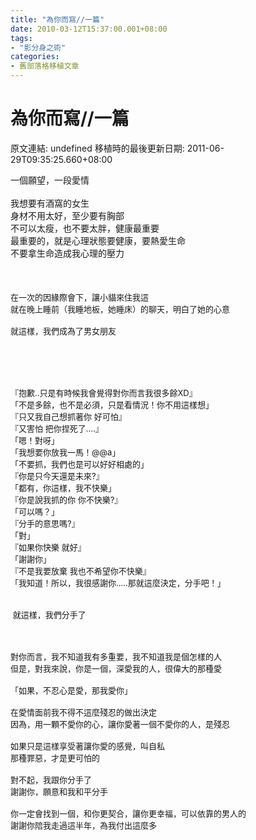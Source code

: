 ```yaml
---
title: "為你而寫//一篇"
date: 2010-03-12T15:37:00.001+08:00
tags: 
- "影分身之術"
categories:
- 舊部落格移植文章
---
```


# 為你而寫//一篇

原文連結: undefined
移植時的最後更新日期: 2011-06-29T09:35:25.660+08:00

一個願望，一段愛情<br /><br />我想要有酒窩的女生<br />身材不用太好，至少要有胸部<br />不可以太瘦，也不要太胖，健康最重要<br />最重要的，就是心理狀態要健康，要熱愛生命<br />不要拿生命造成我心理的壓力<br /><br /><a name='more'></a><br /><br /><span style="font-size: 13px;">在一次的</span><span style="border-collapse: collapse; font-size: 17px; line-height: normal; white-space: pre;"><span style="font-size: 13px;">因緣際會</span></span><span style="font-size: 13px;">下，讓小貓來住我這<br />就在晚上睡前（我睡地板，她睡床）的聊天，明白了她的心意<br /><br />就這樣，我們成為了男女朋友<br /><br /><br /><br /><br /><br />『抱歉..只是有時候我會覺得對你而言我很多餘XD』<br />「不是多餘，也不是必須，只是看情況！你不用這樣想」<br />『只又我自己想抓著你 好可怕』<br />『又害怕 把你捏死了....』<br />「嗯！對呀」<br />「我想要你放我一馬！@@a」<br />「不要抓，我們也是可以好好相處的」<br />『你是只今天還是未來?』<br />「都有，你這樣，我不快樂」<br />『你是說我抓的你 你不快樂?』<br />「可以嗎？」<br />『分手的意思嗎?』<br />「對」<br />『如果你快樂 就好』<br />「謝謝你」<br />『不是我要放棄 我也不希望你不快樂』<br />「我知道！所以，我很感謝你.....那就這麼決定，分手吧！」<br /><br /><br />&nbsp;就這樣，我們分手了<br /><br /><br /><br />對你而言，我不知道我有多重要，我不知道我是個怎樣的人<br />但是，對我來說，你是一個，深愛我的人，很偉大的那種愛<br /><br />「如果，不忍心是愛，那我愛你」<br /><br />在愛情面前我不得不這麼殘忍的做出決定<br />因為，用一顆不愛你的心，讓你愛著一個不愛你的人，是殘忍<br /><br />如果只是這樣享受著讓你愛的感覺，叫自私<br />那種罪惡，才是更可怕的<br /><br />對不起，我跟你分手了<br />謝謝你，願意和我和平分手<br /><br />你一定會找到一個，和你更契合，讓你更幸福，可以依靠的男人的<br />謝謝你陪我走過這半年，為我付出這麼多<br /></span>

